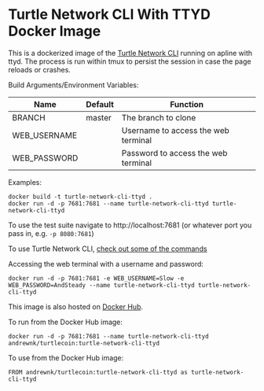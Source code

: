 # Turtle Network CLI With TTYD Docker Image

This is a dockerized image of the [Turtle Network CLI](https://github.com/turtlecoin/turtle-network-cli) running on apline with ttyd. The process is run within tmux to persist the session in case the page reloads or crashes.

Build Arguments/Environment Variables:

| Name | Default | Function |
| --- | --- | --- |
| BRANCH | master | The branch to clone |
| WEB_USERNAME |  | Username to access the web terminal |
| WEB_PASSWORD |  | Password to access the web terminal |

Examples:
```
docker build -t turtle-network-cli-ttyd .
docker run -d -p 7681:7681 --name turtle-network-cli-ttyd turtle-network-cli-ttyd
```

To use the test suite navigate to http://localhost:7681 (or whatever port you pass in, e.g. ```-p 8080:7681```)

To use Turtle Network CLI, [check out some of the commands](https://github.com/turtlecoin/turtle-network-cli#user-content-commands-work-in-progress)

Accessing the web terminal with a username and password:
```
docker run -d -p 7681:7681 -e WEB_USERNAME=Slow -e WEB_PASSWORD=AndSteady --name turtle-network-cli-ttyd turtle-network-cli-ttyd
```

This image is also hosted on [Docker Hub](https://cloud.docker.com/u/andrewnk/repository/docker/andrewnk/turtlecoin). 

To run from the Docker Hub image:

```
docker run -d -p 7681:7681 --name turtle-network-cli-ttyd andrewnk/turtlecoin:turtle-network-cli-ttyd
```

To use from the Docker Hub image:

```
FROM andrewnk/turtlecoin:turtle-network-cli-ttyd as turtle-network-cli-ttyd
```

